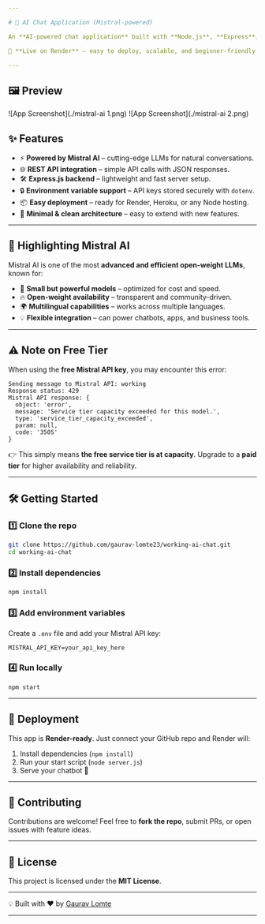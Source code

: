 ```yaml
---

# 🧠 AI Chat Application (Mistral-powered)

An **AI-powered chat application** built with **Node.js**, **Express**, and **Mistral AI API**, designed to deliver intelligent real-time responses in a simple, lightweight interface.

🚀 **Live on Render** – easy to deploy, scalable, and beginner-friendly.

---
```


## 🖼️ Preview
![App Screenshot](./mistral-ai 1.png)
![App Screenshot](./mistral-ai 2.png)




## ✨ Features

* ⚡ **Powered by Mistral AI** – cutting-edge LLMs for natural conversations.
* 🌐 **REST API integration** – simple API calls with JSON responses.
* 🛠️ **Express.js backend** – lightweight and fast server setup.
* 🔒 **Environment variable support** – API keys stored securely with `dotenv`.
* 📦 **Easy deployment** – ready for Render, Heroku, or any Node hosting.
* 🎨 **Minimal & clean architecture** – easy to extend with new features.

---

## 🌟 Highlighting Mistral AI

Mistral AI is one of the most **advanced and efficient open-weight LLMs**, known for:

* 🧩 **Small but powerful models** – optimized for cost and speed.
* 🔥 **Open-weight availability** – transparent and community-driven.
* 🌍 **Multilingual capabilities** – works across multiple languages.
* 💡 **Flexible integration** – can power chatbots, apps, and business tools.

---

## ⚠️ Note on Free Tier

When using the **free Mistral API key**, you may encounter this error:

```
Sending message to Mistral API: working
Response status: 429
Mistral API response: {
  object: 'error',
  message: 'Service tier capacity exceeded for this model.',
  type: 'service_tier_capacity_exceeded',
  param: null,
  code: '3505'
}
```

👉 This simply means **the free service tier is at capacity**.
Upgrade to a **paid tier** for higher availability and reliability.

---

## 🛠️ Getting Started

### 1️⃣ Clone the repo

```bash
git clone https://github.com/gaurav-lomte23/working-ai-chat.git
cd working-ai-chat
```

### 2️⃣ Install dependencies

```bash
npm install
```

### 3️⃣ Add environment variables

Create a `.env` file and add your Mistral API key:

```env
MISTRAL_API_KEY=your_api_key_here
```

### 4️⃣ Run locally

```bash
npm start
```

---

## 🚀 Deployment

This app is **Render-ready**. Just connect your GitHub repo and Render will:

1. Install dependencies (`npm install`)
2. Run your start script (`node server.js`)
3. Serve your chatbot 🎉

---

## 🤝 Contributing

Contributions are welcome!
Feel free to **fork the repo**, submit PRs, or open issues with feature ideas.

---

## 📜 License

This project is licensed under the **MIT License**.

---

💡 Built with ❤️ by [Gaurav Lomte](https://github.com/gaurav-lomte23)

---


